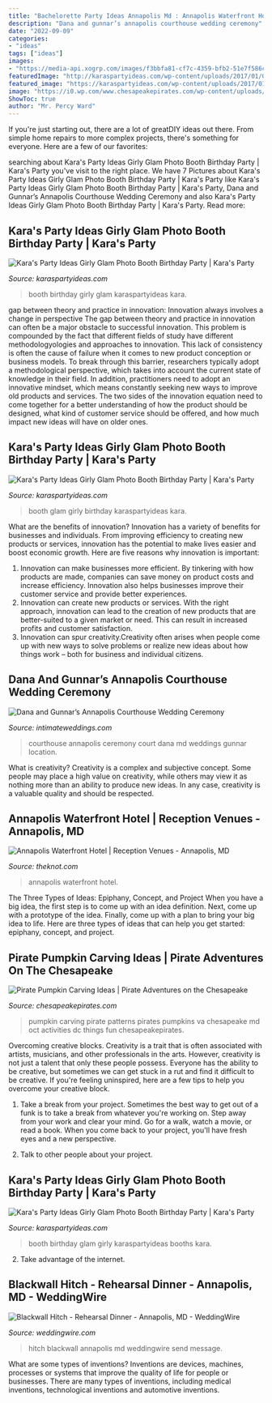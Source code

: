 ```yaml
---
title: "Bachelorette Party Ideas Annapolis Md : Annapolis Waterfront Hotel"
description: "Dana and gunnar’s annapolis courthouse wedding ceremony"
date: "2022-09-09"
categories:
- "ideas"
tags: ["ideas"]
images:
- "https://media-api.xogrp.com/images/f3bbfa81-cf7c-4359-bfb2-51e7f586cc8e~rs_720.480"
featuredImage: "http://karaspartyideas.com/wp-content/uploads/2017/01/Girly-Glam-Photo-Booth-Birthday-Party-via-Karas-Party-Ideas-KarasPartyIdeas.com10.jpg"
featured_image: "https://karaspartyideas.com/wp-content/uploads/2017/01/Girly-Glam-Photo-Booth-Birthday-Party-via-Karas-Party-Ideas-KarasPartyIdeas.com5_.jpg"
image: "https://i0.wp.com/www.chesapeakepirates.com/wp-content/uploads/2014/10/pano2.png?fit=700%2C294&amp;ssl=1"
ShowToc: true
author: "Mr. Percy Ward"
---
```



If you're just starting out, there are a lot of greatDIY ideas out there. From simple home repairs to more complex projects, there's something for everyone. Here are a few of our favorites: 

	

		
searching about Kara&#039;s Party Ideas Girly Glam Photo Booth Birthday Party | Kara&#039;s Party you've visit to the right place. We have 7 Pictures about Kara&#039;s Party Ideas Girly Glam Photo Booth Birthday Party | Kara&#039;s Party like Kara&#039;s Party Ideas Girly Glam Photo Booth Birthday Party | Kara&#039;s Party, Dana and Gunnar’s Annapolis Courthouse Wedding Ceremony and also Kara&#039;s Party Ideas Girly Glam Photo Booth Birthday Party | Kara&#039;s Party. Read more:
		
    
## Kara&#039;s Party Ideas Girly Glam Photo Booth Birthday Party | Kara&#039;s Party

<img loading=lazy src="http://karaspartyideas.com/wp-content/uploads/2017/01/Girly-Glam-Photo-Booth-Birthday-Party-via-Karas-Party-Ideas-KarasPartyIdeas.com10.jpg" onerror="this.onerror=null;this.src='https://tse2.mm.bing.net/th?id=OIP.QRJh0Fo9pp8KmWRGXkt3uQHaLF&amp;pid=15.1';" alt="Kara&#039;s Party Ideas Girly Glam Photo Booth Birthday Party | Kara&#039;s Party">

_Source: karaspartyideas.com_

>booth birthday girly glam karaspartyideas kara. 

	

gap between theory and practice in innovation: Innovation always involves a change in perspective
The gap between theory and practice in innovation can often be a major obstacle to successful innovation. This problem is compounded by the fact that different fields of study have different methodologyologies and approaches to innovation. This lack of consistency is often the cause of failure when it comes to new product conception or business models. To break through this barrier, researchers typically adopt a methodological perspective, which takes into account the current state of knowledge in their field. In addition, practitioners need to adopt an innovative mindset, which means constantly seeking new ways to improve old products and services. The two sides of the innovation equation need to come together for a better understanding of how the product should be designed, what kind of customer service should be offered, and how much impact new ideas will have on older ones.

    
## Kara&#039;s Party Ideas Girly Glam Photo Booth Birthday Party | Kara&#039;s Party

<img loading=lazy src="https://karaspartyideas.com/wp-content/uploads/2017/01/Girly-Glam-Photo-Booth-Birthday-Party-via-Karas-Party-Ideas-KarasPartyIdeas.com11.jpg" onerror="this.onerror=null;this.src='https://tse3.mm.bing.net/th?id=OIP.-K_qpXqUh-5rcWohnfODIwHaJ3&amp;pid=15.1';" alt="Kara&#039;s Party Ideas Girly Glam Photo Booth Birthday Party | Kara&#039;s Party">

_Source: karaspartyideas.com_

>booth glam girly birthday karaspartyideas kara. 

	

What are the benefits of innovation?
Innovation has a variety of benefits for businesses and individuals. From improving efficiency to creating new products or services, innovation has the potential to make lives easier and boost economic growth. Here are five reasons why innovation is important: 
1. Innovation can make businesses more efficient. By tinkering with how products are made, companies can save money on product costs and increase efficiency. Innovation also helps businesses improve their customer service and provide better experiences. 
2. Innovation can create new products or services. With the right approach, innovation can lead to the creation of new products that are better-suited to a given market or need. This can result in increased profits and customer satisfaction. 
3. Innovation can spur creativity.Creativity often arises when people come up with new ways to solve problems or realize new ideas about how things work – both for business and individual citizens.

    
## Dana And Gunnar’s Annapolis Courthouse Wedding Ceremony

<img loading=lazy src="https://www.intimateweddings.com/wp-content/uploads/2017/07/annapolis-md-courthouse-wedding-LABirdiePhotography-29-700x1050.jpg" onerror="this.onerror=null;this.src='https://tse1.mm.bing.net/th?id=OIP.2g26iMxwHa8P6GU-a9ae1wHaLH&amp;pid=15.1';" alt="Dana and Gunnar’s Annapolis Courthouse Wedding Ceremony">

_Source: intimateweddings.com_

>courthouse annapolis ceremony court dana md weddings gunnar location. 

	

What is creativity?
Creativity is a complex and subjective concept. Some people may place a high value on creativity, while others may view it as nothing more than an ability to produce new ideas. In any case, creativity is a valuable quality and should be respected.

    
## Annapolis Waterfront Hotel | Reception Venues - Annapolis, MD

<img loading=lazy src="https://media-api.xogrp.com/images/f3bbfa81-cf7c-4359-bfb2-51e7f586cc8e~rs_720.480" onerror="this.onerror=null;this.src='https://tse1.mm.bing.net/th?id=OIP.QbBnYf_8ixIGzAXxI-WBtwHaE7&amp;pid=15.1';" alt="Annapolis Waterfront Hotel | Reception Venues - Annapolis, MD">

_Source: theknot.com_

>annapolis waterfront hotel. 

	

The Three Types of Ideas: Epiphany, Concept, and Project
When you have a big idea, the first step is to come up with an idea definition. Next, come up with a prototype of the idea. Finally, come up with a plan to bring your big idea to life. Here are three types of ideas that can help you get started: epiphany, concept, and project.

    
## Pirate Pumpkin Carving Ideas | Pirate Adventures On The Chesapeake

<img loading=lazy src="https://i0.wp.com/www.chesapeakepirates.com/wp-content/uploads/2014/10/pano2.png?fit=700%2C294&amp;ssl=1" onerror="this.onerror=null;this.src='https://tse2.mm.bing.net/th?id=OIP.IOkrL1r9X5b9jM0PeqdpkwHaDH&amp;pid=15.1';" alt="Pirate Pumpkin Carving Ideas | Pirate Adventures on the Chesapeake">

_Source: chesapeakepirates.com_

>pumpkin carving pirate patterns pirates pumpkins va chesapeake md oct activities dc things fun chesapeakepirates. 

	

Overcoming creative blocks.
Creativity is a trait that is often associated with artists, musicians, and other professionals in the arts. However, creativity is not just a talent that only these people possess. Everyone has the ability to be creative, but sometimes we can get stuck in a rut and find it difficult to be creative. If you're feeling uninspired, here are a few tips to help you overcome your creative block.
1. Take a break from your project. Sometimes the best way to get out of a funk is to take a break from whatever you're working on. Step away from your work and clear your mind. Go for a walk, watch a movie, or read a book. When you come back to your project, you'll have fresh eyes and a new perspective.

2. Talk to other people about your project.

    
## Kara&#039;s Party Ideas Girly Glam Photo Booth Birthday Party | Kara&#039;s Party

<img loading=lazy src="https://karaspartyideas.com/wp-content/uploads/2017/01/Girly-Glam-Photo-Booth-Birthday-Party-via-Karas-Party-Ideas-KarasPartyIdeas.com5_.jpg" onerror="this.onerror=null;this.src='https://tse3.mm.bing.net/th?id=OIP.ycxysYGnLUVCRtccFo7Y2AHaLG&amp;pid=15.1';" alt="Kara&#039;s Party Ideas Girly Glam Photo Booth Birthday Party | Kara&#039;s Party">

_Source: karaspartyideas.com_

>booth birthday glam girly karaspartyideas booths kara. 

	

2. Take advantage of the internet.

    
## Blackwall Hitch - Rehearsal Dinner - Annapolis, MD - WeddingWire

<img loading=lazy src="https://wwcdn.weddingwire.com/vendor/770001_775000/770212/thumbnails/800x800_1487088626328-1513839611134285121069039174614313080150758o.jpg" onerror="this.onerror=null;this.src='https://tse3.mm.bing.net/th?id=OIP.RjXPfCZyJPTsrsIIPHHgcAHaE7&amp;pid=15.1';" alt="Blackwall Hitch - Rehearsal Dinner - Annapolis, MD - WeddingWire">

_Source: weddingwire.com_

>hitch blackwall annapolis md weddingwire send message. 

	

What are some types of inventions?
Inventions are devices, machines, processes or systems that improve the quality of life for people or businesses. There are many types of inventions, including medical inventions, technological inventions and automotive inventions.

